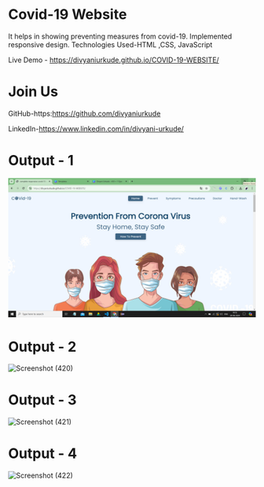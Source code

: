 # Covid-19 Website

It helps in showing preventing measures from covid-19.
Implemented responsive design. 
Technologies Used-HTML ,CSS, JavaScript

Live Demo - https://divyaniurkude.github.io/COVID-19-WEBSITE/

# Join Us

GitHub-https:https://github.com/divyaniurkude

LinkedIn-https://www.linkedin.com/in/divyani-urkude/

# Output - 1

![Screenshot (419)](https://github.com/divyaniurkude/COVID-19-WEBSITE/blob/main/Screenshot%20(419).png)

# Output - 2

![Screenshot (420)](https://github.com/QuantumCoding123/Day-8-Own-Bussiness-Company-Website/assets/166281221/df0377d1-cf50-4c4e-8373-fcbc8022f4a6)

# Output - 3

![Screenshot (421)](https://github.com/QuantumCoding123/Day-8-Own-Bussiness-Company-Website/assets/166281221/f41cdd30-e22b-4f07-95b6-367caa3924fb)


# Output - 4

![Screenshot (422)](https://github.com/QuantumCoding123/Day-8-Own-Bussiness-Company-Website/assets/166281221/c2177c70-c025-425b-8971-2472e91d6913)


